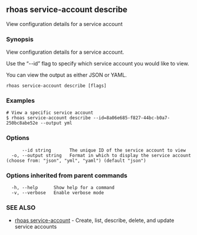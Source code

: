 ## rhoas service-account describe

View configuration details for a service account

### Synopsis

View configuration details for a service account.

Use the “--id” flag to specify which service account you would like to view.

You can view the output as either JSON or YAML.


```
rhoas service-account describe [flags]
```

### Examples

```
# View a specific service account
$ rhoas service-account describe --id=8a06e685-f827-44bc-b0a7-250bc8abe52e --output yml

```

### Options

```
      --id string       The unique ID of the service account to view
  -o, --output string   Format in which to display the service account (choose from: "json", "yml", "yaml") (default "json")
```

### Options inherited from parent commands

```
  -h, --help      Show help for a command
  -v, --verbose   Enable verbose mode
```

### SEE ALSO

* [rhoas service-account](rhoas_service-account.md)	 - Create, list, describe, delete, and update service accounts

